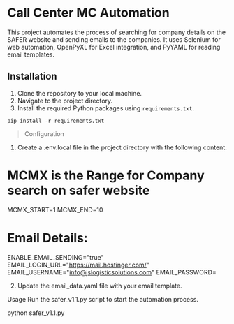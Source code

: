 # Call Center MC Automation

This project automates the process of searching for company details on the SAFER website and sending emails to the companies. It uses Selenium for web automation, OpenPyXL for Excel integration, and PyYAML for reading email templates.

## Installation

1. Clone the repository to your local machine.
2. Navigate to the project directory.
3. Install the required Python packages using `requirements.txt`.

```pip install -r requirements.txt ```


> Configuration
1. Create a .env.local file in the project directory with the following content:

# MCMX is the Range for Company search on safer website
MCMX_START=1
MCMX_END=10

# Email Details:
ENABLE_EMAIL_SENDING="true"
EMAIL_LOGIN_URL="https://mail.hostinger.com/"
EMAIL_USERNAME="info@jslogisticsolutions.com"
EMAIL_PASSWORD=

2. Update the email_data.yaml file with your email template.


Usage
Run the safer_v1.1.py script to start the automation process.

python safer_v1.1.py
